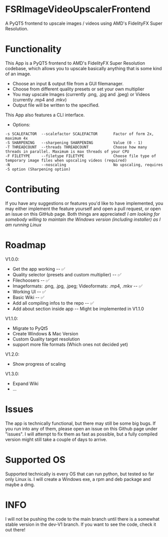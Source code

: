 # FSRImageVideoUpscalerFrontend
A PyQT5 frontend to upscale images / videos using AMD's FidelityFX Super Resolution. 

# Functionality
This App is a PyQT5 frontend to AMD's FidelityFX Super Resolution codebase, which allows you to upscale basically anything that is some kind of an image. 
- Choose an input & output file from a GUI filemanager.
- Choose from different quality presets or set your own multiplier
- You may upscale Images (currently .png, .jpg and .jpeg) or Videos (currently .mp4 and .mkv)
- Output file will be written to the specified.

This App also features a CLI interface.
- Options:
```
-s SCALEFACTOR	--scalefactor SCALEFACTOR		Factor of form 2x, maximum 4x
-S SHARPENING	--sharpening SHARPENING			Value (0 - 1)
-T THREADCOUNT	--threads THREADCOUNT			Choose how many threads in parallel. Maximum is max threads of your CPU
-F FILETYPE		--filetype FILETYPE				Choose file type of temporary image files when upscaling videos (required)
-N 				--noscaling						No upscaling, requires -S option (Sharpening option)
```

# Contributing
If you have any suggestions or features you'd like to have implemented, you may either implement the feature yourself and open a pull request, or open an issue on this GitHub page. Both things are appreciated!
*I am looking for somebody willing to maintain the Windows version (including installer) as I am running Linux*

# Roadmap
V1.0.0:
- Get the app working -- :white_check_mark:
- Quality selector (presets and custom multiplier) -- :white_check_mark:
- Filechoosers -- :white_check_mark:
- Imageformats: .png, .jpg, .jpeg; Videoformats: .mp4, .mkv -- :white_check_mark:
- Working UI -- :white_check_mark:
- Basic Wiki -- :white_check_mark:
- Add all compiling infos to the repo -- :white_check_mark:
- Add about section inside app -- Might be implemented in V1.1.0

V1.1.0: 
- Migrate to PyQt5
- Create Windows & Mac Version
- Custom Quality target resolution
- support more file formats (Which ones not decided yet)

V1.2.0:
- Show progress of scaling

V1.3.0: 
- Expand Wiki
- ...

# Issues
The app is technically functional, but there may still be some big bugs. If you run into any of them, please open an issue on this Github page under "issues". I will attempt to fix them as fast as possible, but a fully compiled version might still take a couple of days to arrive. 

# Supported OS
Supported technically is every OS that can run python, but tested so far only Linux is. I will create a Windows exe, a rpm and deb package and maybe a dmg.

# INFO
I will not be pushing the code to the main branch until there is a somewhat stable version in the dev-V1 branch. If you want to see the code, check it out there!
